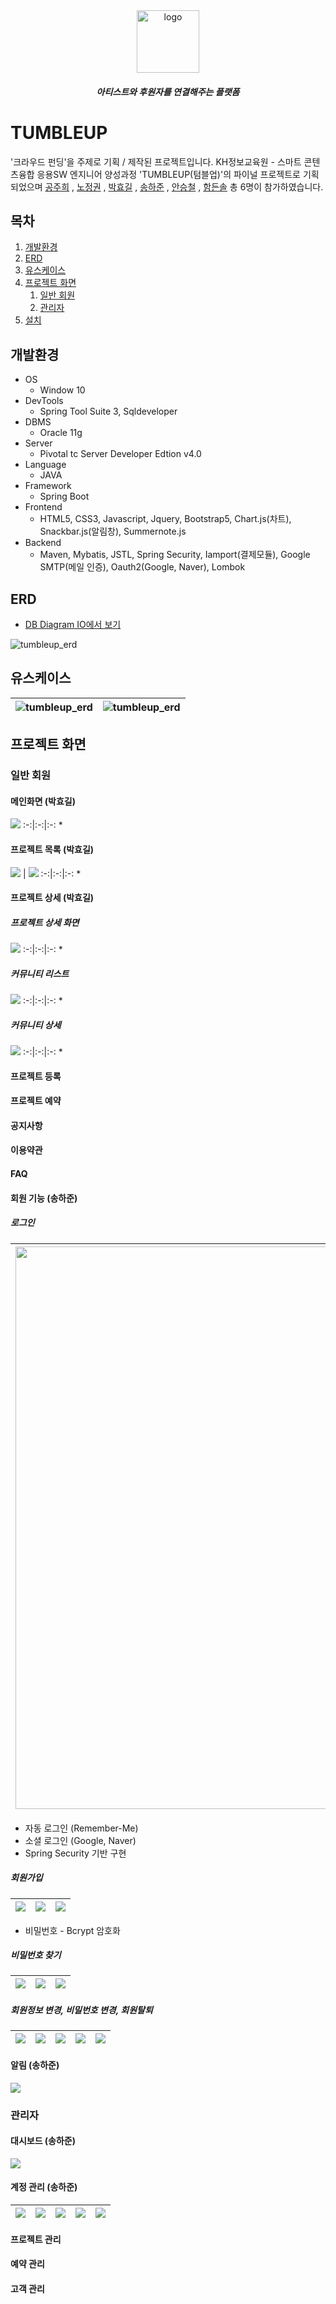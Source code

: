 
<div align="center">

<img src="/docs/img/android-chrome-192x192.png" alt="logo" width="100" />

##### 아티스트와 후원자를 연결해주는 플랫폼

</div>

# TUMBLEUP 
'크라우드 펀딩'을 주제로 기획 / 제작된 프로젝트입니다. KH정보교육원 - 스마트 콘텐츠융합 응용SW 엔지니어 양성과정 'TUMBLEUP(텀블업)'의 파이널 프로젝트로 기획되었으며
[공주희](https://github.com/jamjam306)
, [노정권](https://github.com/kwon6837)
, [박효길](https://github.com/hg19910)
, [송하준](https://github.com/ganaab0000)
, [안승철](https://github.com/graeen3)
, [함든솔](https://github.com/non093) 총 6명이 참가하였습니다.

## 목차
1. [개발환경](#개발환경)
2. [ERD](#ERD)
3. [유스케이스](#유스케이스)
4. [프로젝트 화면](#프로젝트-화면)
    1. [일반 회원](#일반-회원)
    2. [관리자](#관리자)
6. [설치](docs/installation.md)

## 개발환경
* OS
    * Window 10
* DevTools
    * Spring Tool Suite 3, Sqldeveloper
* DBMS
    * Oracle 11g
* Server
    * Pivotal tc Server Developer Edtion v4.0
* Language
    * JAVA
* Framework
    * Spring Boot
* Frontend 
    * HTML5, CSS3, Javascript, Jquery, Bootstrap5, Chart.js(차트), Snackbar.js(알림창), Summernote.js
* Backend
    * Maven, Mybatis, JSTL, Spring Security, Iamport(결제모듈), Google SMTP(메일 인증), Oauth2(Google, Naver), Lombok
## ERD
* [DB Diagram IO에서 보기](https://dbdiagram.io/d/605840deecb54e10c33c9058)

![tumbleup_erd](/docs/img/tumbleup_erd.png)
## 유스케이스

 ![tumbleup_erd](/docs/img/usecase_2.jpg) | ![tumbleup_erd](/docs/img/usecase_1.jpg)
:-------------------------:|:-------------------------:



## 프로젝트 화면
### 일반 회원
#### 메인화면 (박효길)
<img src="/docs/img/hyogil/main.png">
:-:|:-:|:-:
* 

#### 프로젝트 목록 (박효길)
<img src="/docs/img/hyogil/list.png"> |
<img src="/docs/img/hyogil/like.png">
:-:|:-:|:-:
* 

#### 프로젝트 상세 (박효길)
##### 프로젝트 상세 화면
<img src="/docs/img/hyogil/detail_story.png">
:-:|:-:|:-:
* 

##### 커뮤니티 리스트
<img src="/docs/img/hyogil/community_list.png">
:-:|:-:|:-:
* 

##### 커뮤니티 상세
<img src="/docs/img/hyogil/community_detail.png">
:-:|:-:|:-:
* 

#### 프로젝트 등록
#### 프로젝트 예약
#### 공지사항
#### 이용약관
#### FAQ

#### 회원 기능 (송하준)
##### 로그인
 <img src="/docs/img/hajun/image4.png"  width="900px"> | <img src="/docs/img/hajun/image2.png"><img src="/docs/img/hajun/image6.png"> | <img src="/docs/img/hajun/image10.png"><img src="/docs/img/hajun/image11.png">
:-:|:-:|:-:
* 자동 로그인 (Remember-Me)
* 소셜 로그인 (Google, Naver)
* Spring Security 기반 구현

##### 회원가입
 <img src="/docs/img/hajun/image5.png"> | <img src="/docs/img/hajun/image12.png"> | <img src="/docs/img/hajun/image1.png">
:-:|:-:|:-:

* 비밀번호 - Bcrypt 암호화

##### 비밀번호 찾기
<img src="/docs/img/hajun/image7.png"> | <img src="/docs/img/hajun/image13.png">  | <img src="/docs/img/hajun/image3.png"> 
:-:|:-:|:-:

##### 회원정보 변경, 비밀번호 변경, 회원탈퇴
<img src="/docs/img/hajun/image8.png"> | <img src="/docs/img/hajun/image15.png"> | <img src="/docs/img/hajun/image16.png">  | <img src="/docs/img/hajun/image17.png">  | <img src="/docs/img/hajun/image18.png"> 
:-:|:-:|:-:|:-:|:-:

#### 알림 (송하준)
<img src="/docs/img/hajun/image19.png">

### 관리자
#### 대시보드 (송하준)

<img src="/docs/img/hajun/image21.png">

#### 계정 관리 (송하준)

<img src="/docs/img/hajun/image22.png"> | <img src="/docs/img/hajun/image23.png"> | <img src="/docs/img/hajun/image24.png">  | <img src="/docs/img/hajun/image25.png">  | <img src="/docs/img/hajun/image26.png"> 
:-:|:-:|:-:|:-:|:-:

#### 프로젝트 관리
#### 예약 관리
#### 고객 관리
